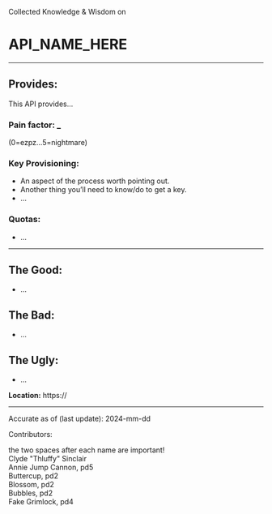 Collected Knowledge & Wisdom on
# API_NAME_HERE
---
## Provides:
This API provides...



### Pain factor: _
(0=ezpz...5=nightmare)

### Key Provisioning:     

- An aspect of the process worth pointing out.
- Another thing you’ll need to know/do to get a key.
- ...

### Quotas:
- ...

---

## The Good:
- ...
## The Bad:
- ...
## The Ugly:
- ...


**Location:** https://

---

Accurate as of (last update):    2024-mm-dd

Contributors:

the two spaces after each name are important!  
Clyde "Thluffy" Sinclair  
Annie Jump Cannon, pd5  
Buttercup, pd2  
Blossom, pd2  
Bubbles, pd2  
Fake Grimlock, pd4  
